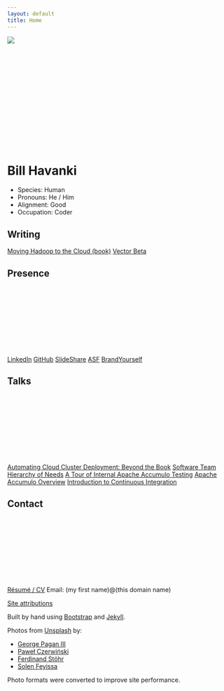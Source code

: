 ```yaml
---
layout: default
title: Home
---
```


<div class="row mt-md-3">
  <div class="col-md d-flex flex-wrap align-items-center" style="min-height: 250px">
    <img src="https://s.gravatar.com/avatar/0d3f2e75b439a8bfcb1a452b1def288f?s=200" class="m-auto d-block">
  </div>
  <div class="col-md d-flex flex-wrap align-items-center">
<h1 class="display-4">Bill Havanki</h1>
  </div>
</div>

<div class="row mt-md-2">
  <div class="col d-flex flex-wrap justify-content-center display-text">
    <ul class="list-group list-group-flush">
      <li class="list-group-item py-0">Species: Human</li>
      <li class="list-group-item py-0">Pronouns: He / Him</li>
      <li class="list-group-item py-0">Alignment: Good</li>
      <li class="list-group-item py-0">Occupation: Coder</li>
    </ul>
  </div>
</div>

<div class="row info-section mt-md-4">
  <div class="col-md-5 order-1 d-flex flex-wrap align-items-end justify-content-end info-pic-1">
    <h2 class="d-block">Writing</h2>
  </div>
  <div class="col-md order-2 list-group list-group-flush py-2">
    <a href="https://mh2c.com/" class="list-group-item py-1">Moving Hadoop to the Cloud (book)</a>
    <a href="https://vectorbeta.wordpress.com/" class="list-group-item py-1">Vector Beta</a>
  </div>
</div>

<div class="row info-section mt-md-4">
  <div class="col-md-7 order-1 d-flex flex-wrap align-items-end justify-content-end info-pic-2" style="min-height: 200px">
    <h2 class="d-block">Presence</h2>
  </div>
  <div class="col-md order-2 list-group list-group-flush py-2">
    <a href="https://www.linkedin.com/in/billhavanki" class="list-group-item py-1">LinkedIn</a>
    <a href="https://github.com/bhavanki" class="list-group-item py-1">GitHub</a>
    <a href="https://www.slideshare.net/BillHavanki" class="list-group-item py-1">SlideShare</a>
    <a href="https://people.apache.org/~bhavanki/" class="list-group-item py-1">ASF</a>
    <a href="https://billhavanki.brandyourself.com?source=home" class="list-group-item py-1">BrandYourself</a>
  </div>
</div>

<div class="row info-section mt-md-4">
  <div class="col-md-5 order-1 d-flex flex-wrap align-items-end justify-content-end info-pic-3" style="min-height: 200px">
    <h2 class="d-block">Talks</h2>
  </div>
  <div class="col-md order-2 list-group list-group-flush py-2">
    <a href="https://cdn.oreillystatic.com/en/assets/1/event/261/Automating%20cloud%20cluster%20deployment_%20Beyond%20the%20book%20Presentation.pptx" class="list-group-item py-1">Automating Cloud Cluster Deployment: Beyond the Book</a>
    <a href="https://www.slideshare.net/BillHavanki/software-team-hierarchy-of-needs" class="list-group-item py-1">Software Team Hierarchy of Needs</a>
    <a href="https://www.slideshare.net/BillHavanki/a-tour-of-internal-accumulo-testing" class="list-group-item py-1">A Tour of Internal Apache Accumulo Testing</a>
    <a href="https://www.slideshare.net/BillHavanki/apache-accumulo-overview-35305563" class="list-group-item py-1">Apache Accumulo Overview</a>
    <a href="https://www.slideshare.net/BillHavanki/introduction-to-continuous-integration-32778556" class="list-group-item py-1">Introduction to Continuous Integration</a>
  </div>
</div>

<div class="row info-section mt-md-4">
  <div class="col-md-7 order-1 d-flex flex-wrap align-items-end justify-content-end info-pic-4" style="min-height: 200px">
    <h2 class="d-block">Contact</h2>
  </div>
  <div class="col-md order-2 list-group list-group-flush py-2">
    <a href="resume.html" class="list-group-item py-1">Résumé / CV</a>
    <span class="list-group-item py-1">Email: (my first name)@(this domain name)</span>
  </div>
</div>

<div class="row mt-md-4 mb-md-5">
  <div class="col">
    <p class="text-right">
      <a href="#siteAttributions" data-toggle="collapse" aria-expanded="false" aria-controls="siteAttributions">Site attributions</a>
    </p>
    <div class="collapse" id="siteAttributions">
      <div class="card card-body">
        <p>
          Built by hand using <a href="https://getbootstrap.com/">Bootstrap</a> and <a href="https://jekyllrb.com/">Jekyll</a>.
        </p>
        <p>
          Photos from <a href="https://unsplash.com/wallpapers/design/pattern?utm_source=unsplash&amp;utm_medium=referral&amp;utm_content=creditCopyText">Unsplash</a> by:
        </p>
        <ul>
          <li><a href="https://unsplash.com/@gpthree?utm_source=unsplash&amp;utm_medium=referral&amp;utm_content=creditCopyText">George Pagan III</a></li>
          <li><a href="https://unsplash.com/@pawel_czerwinski?utm_source=unsplash&amp;utm_medium=referral&amp;utm_content=creditCopyText">Paweł Czerwiński</a></li>
          <li><a href="https://unsplash.com/@fellowferdi?utm_source=unsplash&amp;utm_medium=referral&amp;utm_content=creditCopyText">Ferdinand Stöhr</a></li>
          <li><a href="https://unsplash.com/@solenfeyissa?utm_source=unsplash&amp;utm_medium=referral&amp;utm_content=creditCopyText">Solen Feyissa</a></li>
        </ul>
        <p>
          Photo formats were converted to improve site performance.
        </p>
      </div>
    </div>
  </div>
</div>
